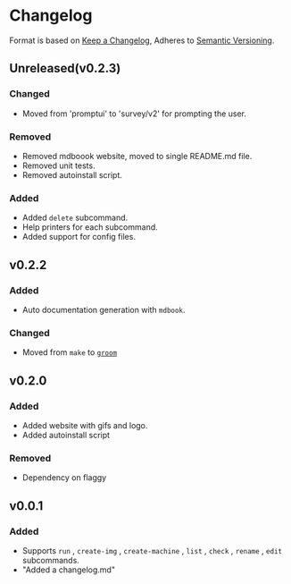 # Changelog

Format is based on [Keep a Changelog](https://keepachangelog.com/en/1.0.0/),
Adheres to [Semantic Versioning](https://semver.org/spec/v2.0.0.html).

## Unreleased(v0.2.3)

### Changed
- Moved from 'promptui' to 'survey/v2' for prompting the user.

### Removed
- Removed mdboook website, moved to single README.md file.
- Removed unit tests.
- Removed autoinstall script.

### Added
- Added `delete` subcommand.
- Help printers for each subcommand.
- Added support for config files.

## v0.2.2

### Added
- Auto documentation generation with `mdbook`.

### Changed
- Moved from `make` to [`groom`](https://github.com/pspiagicw/groom)

## v0.2.0
### Added
- Added website with gifs and logo.
- Added autoinstall script

### Removed
- Dependency on flaggy

## v0.0.1
### Added
- Supports `run` , `create-img` , `create-machine` , `list` , `check` , `rename` , `edit` subcommands.
- "Added a changelog.md"

